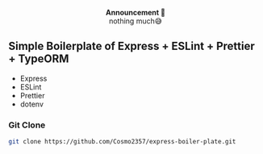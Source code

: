 <p align="center">
<strong>Announcement 📣</strong><br/>nothing much😅<br/>
</p>

## Simple Boilerplate of Express + ESLint + Prettier + TypeORM

- Express
- ESLint
- Prettier
- dotenv

### Git Clone

```bash
git clone https://github.com/Cosmo2357/express-boiler-plate.git

```

